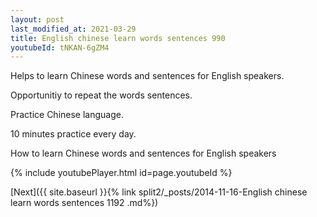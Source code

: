 ```yaml
---
layout: post
last_modified_at: 2021-03-29
title: English chinese learn words sentences 990 
youtubeId: tNKAN-6gZM4
---
```

 
 
Helps to learn Chinese words and sentences for English speakers.

Opportunitiy to repeat the words sentences. 

Practice Chinese language. 
 
10 minutes practice every day. 
 
How to learn Chinese words and sentences for English speakers 
 
{% include youtubePlayer.html id=page.youtubeId %}
 
 
[Next]({{ site.baseurl }}{% link  split2/_posts/2014-11-16-English chinese learn words sentences 1192 .md%})
 
